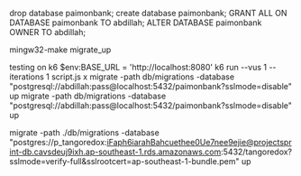 drop database paimonbank;
create database paimonbank;
GRANT ALL ON DATABASE paimonbank TO abdillah;
ALTER DATABASE paimonbank OWNER TO abdillah;

mingw32-make migrate_up

testing on k6
$env:BASE_URL = 'http://localhost:8080'
k6 run --vus 1 --iterations 1 script.js
x
migrate -path db/migrations -database "postgresql://abdillah:pass@localhost:5432/paimonbank?sslmode=disable" up
migrate -path db/migrations -database "postgresql://abdillah:pass@localhost:5432/paimonbank?sslmode=disable" up

migrate -path ./db/migrations -database "postgres://p_tangoredox:iFaph6iarahBahcuethee0Ue7nee9ejie@projectsprint-db.cavsdeuj9ixh.ap-southeast-1.rds.amazonaws.com:5432/tangoredox?sslmode=verify-full&sslrootcert=ap-southeast-1-bundle.pem" up
